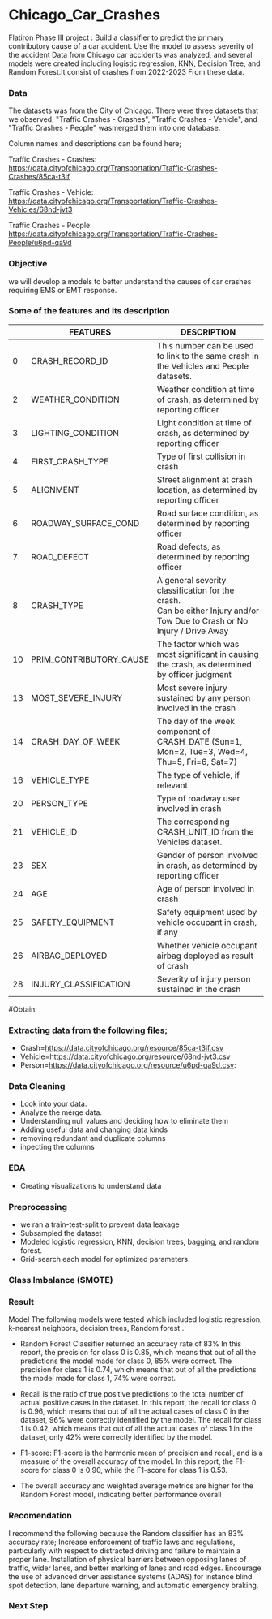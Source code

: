 # Chicago_Car_Crashes
Flatiron Phase III project : Build a classifier to predict the primary contributory cause of a car accident. Use the model to assess severity of the accident
Data from Chicago car accidents was analyzed, and several models were created including logistic regression, KNN, Decision Tree, and Random Forest.It consist of crashes from 2022-2023 From these data.
### Data 
The datasets was from the City of Chicago. There were three datasets that we observed, "Traffic Crashes - Crashes", "Traffic Crashes - Vehicle", and "Traffic Crashes - People" wasmerged them into one database.

Column names and descriptions can be found here;

Traffic Crashes - Crashes: https://data.cityofchicago.org/Transportation/Traffic-Crashes-Crashes/85ca-t3if

Traffic Crashes - Vehicle: https://data.cityofchicago.org/Transportation/Traffic-Crashes-Vehicles/68nd-jvt3

Traffic Crashes - People: https://data.cityofchicago.org/Transportation/Traffic-Crashes-People/u6pd-qa9d

### Objective 
we will develop a models to better understand the causes of car crashes requiring EMS or EMT response.

### Some of the features and its description

|  	| FEATURES 	| DESCRIPTION 	|
|---	|---	|---	|
| 0 	| CRASH_RECORD_ID 	| This number can be used to link to the same crash in the Vehicles and People datasets. 	|
| 2 	| WEATHER_CONDITION 	| Weather condition at time of crash, as determined by reporting officer 	|
| 3 	| LIGHTING_CONDITION 	| Light condition at time of crash, as determined by reporting officer 	|
| 4 	| FIRST_CRASH_TYPE 	| Type of first collision in crash 	|
| 5 	| ALIGNMENT 	| Street alignment at crash location, as determined by reporting officer 	|
| 6 	| ROADWAY_SURFACE_COND 	| Road surface condition, as determined by reporting officer 	|
| 7 	| ROAD_DEFECT 	| Road defects, as determined by reporting officer 	|
| 8 	| CRASH_TYPE 	| A general severity classification for the crash. <br>Can be either Injury and/or Tow Due to Crash or No Injury / Drive Away 	|
| 10 	| PRIM_CONTRIBUTORY_CAUSE 	| The factor which was most significant in causing the crash, as determined by officer judgment 	|
| 13 	| MOST_SEVERE_INJURY 	| Most severe injury sustained by any person involved in the crash 	|
| 14 	| CRASH_DAY_OF_WEEK 	| The day of the week component of CRASH_DATE (Sun=1, Mon=2, Tue=3, Wed=4, Thu=5, Fri=6, Sat=7) 	|
| 16 	| VEHICLE_TYPE 	| The type of vehicle, if relevant 	|
| 20 	| PERSON_TYPE 	| Type of roadway user involved in crash 	|
| 21 	| VEHICLE_ID 	| The corresponding CRASH_UNIT_ID from the Vehicles dataset. 	|
| 23 	| SEX 	| Gender of person involved in crash, as determined by reporting officer 	|
| 24 	| AGE 	| Age of person involved in crash 	|
| 25 	| SAFETY_EQUIPMENT 	| Safety equipment used by vehicle occupant in crash, if any 	|
| 26 	| AIRBAG_DEPLOYED 	| Whether vehicle occupant airbag deployed as result of crash 	|
| 28 	| INJURY_CLASSIFICATION 	| Severity of injury person sustained in the crash 	|
 #Obtain:

### Extracting data from the following files;
* Crash=https://data.cityofchicago.org/resource/85ca-t3if.csv
* Vehicle=https://data.cityofchicago.org/resource/68nd-jvt3.csv
* Person=https://data.cityofchicago.org/resource/u6pd-qa9d.csv:
### Data Cleaning
* Look into your data.
* Analyze the merge data.
* Understanding null values and deciding how to eliminate them
* Adding useful data and changing data kinds
* removing redundant and duplicate columns
* inpecting the columns
### EDA 
* Creating visualizations to understand data 
### Preprocessing 
* we ran a train-test-split  to prevent data leakage
* Subsampled the dataset
* Modeled logistic regression, KNN, decision trees, bagging, and random forest.
* Grid-search each model for optimized parameters.
### Class Imbalance (SMOTE)

### Result 
Model
The following models were tested which included logistic regression, k-nearest neighbors, decision trees, Random forest .
* Random Forest Classifier returned an accuracy rate of 83% In this report, the precision for class 0 is 0.85, which means that out of all the predictions the model made for class 0, 85% were correct. The precision for class 1 is 0.74, which means that out of all the predictions the model made for class 1, 74% were correct.

* Recall is the ratio of true positive predictions to the total number of actual positive cases in the dataset. In this report, the recall for class 0 is 0.96, which means that out of all the actual cases of class 0 in the dataset, 96% were correctly identified by the model. The recall for class 1 is 0.42, which means that out of all the actual cases of class 1 in the dataset, only 42% were correctly identified by the model.

* F1-score: F1-score is the harmonic mean of precision and recall, and is a measure of the overall accuracy of the model. In this report, the F1-score for class 0 is 0.90, while the F1-score for class 1 is 0.53.

* The overall accuracy and weighted average metrics are higher for the Random Forest model, indicating better performance overall

### Recomendation
I recommend the following because the Random classifier has an 83% accuracy rate;
Increase enforcement of traffic laws and regulations, particularly with respect to distracted driving and failure to maintain a proper lane.
Installation of physical barriers between opposing lanes of traffic, wider lanes, and better marking of lanes and road edges.
Encourage the use of advanced driver assistance systems (ADAS) for instance blind spot detection, lane departure warning, and automatic emergency braking. 

### Next Step

